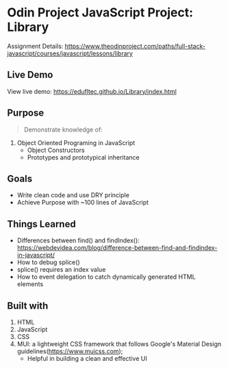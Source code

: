 # Odin Project JavaScript Project: Library
Assignment Details: https://www.theodinproject.com/paths/full-stack-javascript/courses/javascript/lessons/library

## Live Demo
View live demo: https://edufltec.github.io/Library/index.html

## Purpose
> Demonstrate knowledge of:
1. Object Oriented Programing in JavaScript
    * Object Constructors
    * Prototypes and prototypical inheritance

## Goals 
* Write clean code and use DRY principle
* Achieve Purpose with ~100 lines of JavaScript

## Things Learned
* Differences between find() and findIndex(): https://webdevidea.com/blog/difference-between-find-and-findindex-in-javascript/
* How to debug splice()
* splice() requires an index value
* How to event delegation to catch dynamically generated HTML elements

## Built with 
1. HTML
2. JavaScript  
3. CSS
4. MUI: a lightweight CSS framework that follows Google's Material Design guidelines(https://www.muicss.com); 
    * Helpful in building a clean and effective UI